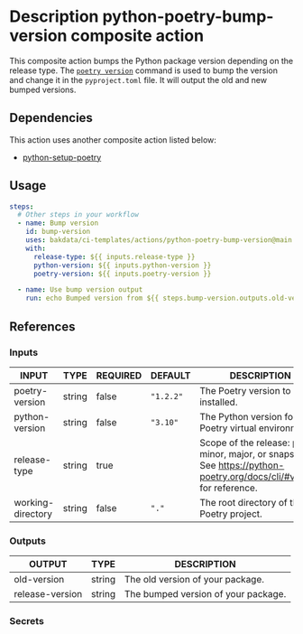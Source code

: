 # Description python-poetry-bump-version composite action

This composite action bumps the Python package version depending on the release type. The [`poetry version`](https://python-poetry.org/docs/cli/#version) command is used to bump the version and change it in the `pyproject.toml` file. It will output the old and new bumped versions.

## Dependencies

This action uses another composite action listed below:

- [python-setup-poetry](https://github.com/bakdata/ci-templates/tree/main/actions/python-setup-poetry)

## Usage

```yaml
steps:
  # Other steps in your workflow
  - name: Bump version
    id: bump-version
    uses: bakdata/ci-templates/actions/python-poetry-bump-version@main
    with:
      release-type: ${{ inputs.release-type }}
      python-version: ${{ inputs.python-version }}
      poetry-version: ${{ inputs.poetry-version }}

  - name: Use bump version output
    run: echo Bumped version from ${{ steps.bump-version.outputs.old-version }} to ${{ steps.bump-version.outputs.release-version }}
```

## References

### Inputs

<!-- AUTO-DOC-INPUT:START - Do not remove or modify this section -->

| INPUT             | TYPE   | REQUIRED | DEFAULT   | DESCRIPTION                                                                                                            |
| ----------------- | ------ | -------- | --------- | ---------------------------------------------------------------------------------------------------------------------- |
| poetry-version    | string | false    | `"1.2.2"` | The Poetry version to be installed.                                                                                    |
| python-version    | string | false    | `"3.10"`  | The Python version for the Poetry virtual environment.                                                                 |
| release-type      | string | true     |           | Scope of the release: patch, minor, major, or snapshot. See https://python-poetry.org/docs/cli/#version for reference. |
| working-directory | string | false    | `"."`     | The root directory of the Poetry project.                                                                              |

<!-- AUTO-DOC-INPUT:END -->

### Outputs

<!-- AUTO-DOC-OUTPUT:START - Do not remove or modify this section -->

| OUTPUT          | TYPE   | DESCRIPTION                         |
| --------------- | ------ | ----------------------------------- |
| old-version     | string | The old version of your package.    |
| release-version | string | The bumped version of your package. |

<!-- AUTO-DOC-OUTPUT:END -->

### Secrets
